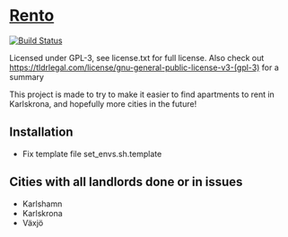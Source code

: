 # [Rento](https://www.rento.nu)
[![Build Status](https://travis-ci.org/hansson/rento.png?branch=master)](https://travis-ci.org/hansson/rento)

Licensed under GPL-3, see license.txt for full license. Also check out https://tldrlegal.com/license/gnu-general-public-license-v3-(gpl-3) for a summary

This project is made to try to make it easier to find apartments to rent in Karlskrona, and hopefully
more cities in the future!

## Installation
* Fix template file set_envs.sh.template


## Cities with all landlords done or in issues
* Karlshamn
* Karlskrona
* Växjö
